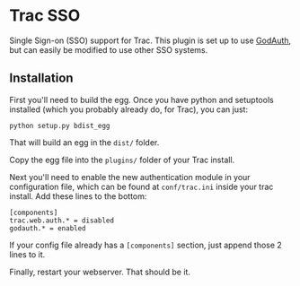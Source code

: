 Trac SSO
========

Single Sign-on (SSO) support for Trac.
This plugin is set up to use <a href="http://github.com/exflickr/GodAuth">GodAuth</a>,
but can easily be modified to use other SSO systems.


Installation
------------

First you'll need to build the egg.
Once you have python and setuptools installed (which you probably already do, for Trac), you can just:

    python setup.py bdist_egg

That will build an egg in the <code>dist/</code> folder.

Copy the egg file into the <code>plugins/</code> folder of your Trac install.

Next you'll need to enable the new authentication module in your configuration file,
which can be found at <code>conf/trac.ini</code> inside your trac install. Add these lines to the bottom:

    [components]
    trac.web.auth.* = disabled
    godauth.* = enabled

If your config file already has a <code>[components]</code> section, just append those 2 lines to it.

Finally, restart your webserver. That should be it.
